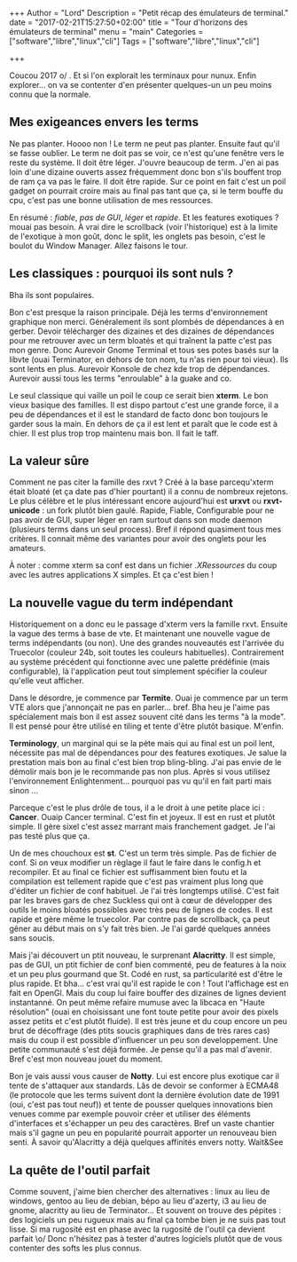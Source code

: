 +++
Author = "Lord"
Description = "Petit récap des émulateurs de terminal."
date = "2017-02-21T15:27:50+02:00"
title = "Tour d'horizons des émulateurs de terminal"
menu = "main"
Categories = ["software","libre","linux","cli"]
Tags = ["software","libre","linux","cli"]

+++

Coucou 2017 o/ . Et si l'on explorait les terminaux pour nunux. Enfin explorer… on va se contenter d'en présenter quelques-un un peu moins connu que la normale.

## Mes exigeances envers les terms
Ne pas planter. Hoooo non ! Le term ne peut pas planter. Ensuite faut qu'il se fasse oublier. Le term ne doit pas se voir, ce n'est qu'une fenêtre vers le reste du système. Il doit être léger. J'ouvre beaucoup de term. J'en ai pas loin d'une dizaine ouverts assez fréquemment donc bon s'ils bouffent trop de ram ça va pas le faire. Il doit être rapide. Sur ce point en fait c'est un poil gadget on pourrait croire mais au final pas tant que ça, si le term bouffe du cpu, c'est pas une bonne utilisation de mes ressources.

En résumé : *fiable*, *pas de GUI*, *léger* et *rapide*. Et les features exotiques ? mouai pas besoin. À vrai dire le scrollback (voir l'historique) est à la limite de l'exotique à mon goût, donc le split, les onglets pas besoin, c'est le boulot du Window Manager. Allez faisons le tour.

## Les classiques : pourquoi ils sont nuls ?
Bha ils sont populaires.

Bon c'est presque la raison principale. Déjà les terms d'environnement graphique non merci. Généralement ils sont plombés de dépendances à en gerber. Devoir télécharger des dizaines et des dizaines de dépendances pour me retrouver avec un term bloatés et qui traînent la patte c'est pas mon genre. Donc Aurevoir Gnome Terminal et tous ses potes basés sur la libvte (ouai Terminator, en dehors de ton nom, tu n'as rien pour toi vieux). Ils sont lents en plus. Aurevoir Konsole de chez kde trop de dépendances. Aurevoir aussi tous les terms "enroulable" à la guake and co.

Le seul classique qui vaille un poil le coup ce serait bien **xterm**. Le bon vieux basique des familles. Il est dispo partout c'est une grande force, il a peu de dépendances et il est le standard de facto donc bon toujours le garder sous la main. En dehors de ça il est lent et paraît que le code est à chier. Il est plus trop trop maintenu mais bon. Il fait le taff.

## La valeur sûre
Comment ne pas citer la famille des rxvt ? Créé à la base parcequ'xterm était bloaté (et ça date pas d'hier pourtant) il a connu de nombreux rejetons. Le plus célèbre et le plus intéressant encore aujourd'hui est **urxvt** ou **rxvt-unicode** : un fork plutôt bien gaulé. Rapide, Fiable, Configurable pour ne pas avoir de GUI, super léger en ram surtout dans son mode daemon (plusieurs terms dans un seul process). Bref il répond quasiment tous mes critères. Il connait même des variantes pour avoir des onglets pour les amateurs.

À noter : comme xterm sa conf est dans un fichier *.XRessources* du coup avec les autres applications X simples. Et ça c'est bien !

## La nouvelle vague du term indépendant
Historiquement on a donc eu le passage d'xterm vers la famille rxvt. Ensuite la vague des terms à base de vte. Et maintenant une nouvelle vague de terms indépendants (ou non). Une des grandes nouveautés est l'arrivée du Truecolor (couleur 24b, soit toutes les couleurs habituelles). Contrairement au système précédent qui fonctionne avec une palette prédéfinie (mais configurable), là l'application peut tout simplement spécifier la couleur qu'elle veut afficher.

Dans le désordre, je commence par **Termite**. Ouai je commence par un term VTE alors que j'annonçait ne pas en parler… bref. Bha heu je l'aime pas spécialement mais bon il est assez souvent cité dans les terms "à la mode". Il est pensé pour être utilisé en tiling et tente d'être plutôt basique. M'enfin.

**Terminology**, un marginal qui se la pète mais qui au final est un poil lent, nécessite pas mal de dépendances pour des features exotiques. Je salue la prestation mais bon au final c'est bien trop bling-bling. J'ai pas envie de le démolir mais bon je le recommande pas non plus. Après si vous utilisez l'environnement Enlightenment… pourquoi pas vu qu'il en fait parti mais sinon …

Parceque c'est le plus drôle de tous, il a le droit à une petite place ici : **Cancer**. Ouaip Cancer terminal. C'est fin et joyeux. Il est en rust et plutôt simple. Il gère sixel c'est assez marrant mais franchement gadget. Je l'ai pas testé plus que ça.

Un de mes chouchoux est **st**. C'est un term très simple. Pas de fichier de conf. Si on veux modifier un règlage il faut le faire dans le config.h et recompiler. Et au final ce fichier est suffisamment bien foutu et la compilation est tellement rapide que c'est pas vraiment plus long que d'éditer un fichier de conf habituel. Je l'ai très longtemps utilisé. C'est fait par les braves gars de chez Suckless qui ont à cœur de développer des outils le moins bloatés possibles avec très peu de lignes de codes. Il est rapide et gère même le truecolor. Par contre pas de scrollback, ça peut gêner au début mais on s'y fait très bien. Je l'ai gardé quelques années sans soucis.

Mais j'ai découvert un ptit nouveau, le surprenant **Alacritty**. Il est simple, pas de GUI, un ptit fichier de conf bien commenté, peu de features à la noix et un peu plus gourmand que St. Codé en rust, sa particularité est d'être le plus rapide. Et bha… c'est vrai qu'il est rapide le con ! Tout l'affichage est en fait en OpenGl. Mais du coup lui faire bouffer des dizaines de lignes devient instantanné. On peut même refaire mumuse avec la libcaca en "Haute résolution" (ouai en choisissant une font toute petite pour avoir des pixels assez petits et c'est plutôt fluide). Il est très jeune et du coup encore un peu brut de décoffrage (des ptits soucis graphiques dans de très rares cas) mais du coup il est possible d'influencer un peu son developpement. Une petite communauté s'est déjà formée. Je pense qu'il a pas mal d'avenir. Bref c'est mon nouveau jouet du moment.

Bon je vais aussi vous causer de **Notty**. Lui est encore plus exotique car il tente de s'attaquer aux standards. Lâs de devoir se conformer à ECMA48 (le protocole que les terms suivent dont la dernière évolution date de 1991 (oui, c'est pas tout neuf)) et tente de pousser quelques innovations bien venues comme par exemple pouvoir créer et utiliser des éléments d'interfaces et s'échapper un peu des caractères. Bref un vaste chantier mais s'il gagne un peu en popularité pourrait apporter un renouveau bien senti. À savoir qu'Alacritty a déjà quelques affinités envers notty. Wait&See

## La quête de l'outil parfait

Comme souvent, j'aime bien chercher des alternatives : linux au lieu de windows, gentoo au lieu de debian, bépo au lieu d'azerty, i3 au lieu de gnome, alacritty au lieu de Terminator… Et souvent on trouve des pépites : des logiciels un peu rugueux mais au final ça tombe bien je ne suis pas tout lisse. Si ma rugosité est en phase avec la rugosité de l'outil ça devient parfait \o/ Donc n'hésitez pas à tester d'autres logiciels plutôt que de vous contenter des softs les plus connus.
